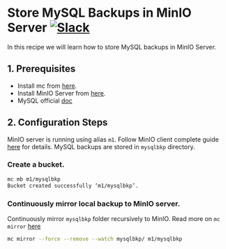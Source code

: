 # Store MySQL Backups in MinIO Server [![Slack](https://slack.minio.io/slack?type=svg)](https://slack.minio.io)

In this recipe we will learn how to store MySQL backups in MinIO Server.

 
## 1. Prerequisites

* Install mc from [here](https://docs.minio.io/docs/minio-client-quickstart-guide).
* Install MinIO Server from [here](https://docs.minio.io/docs/minio-quickstart-guide).
* MySQL official [doc](https://dev.mysql.com/doc/)

## 2. Configuration Steps

MinIO server is running using alias ``m1``. Follow MinIO client complete guide [here](https://docs.minio.io/docs/minio-client-complete-guide) for details. MySQL  backups are stored in ``mysqlbkp`` directory.


### Create a bucket.

```sh
mc mb m1/mysqlbkp
Bucket created successfully ‘m1/mysqlbkp’.
```

### Continuously mirror local backup to MinIO server.

Continuously mirror ``mysqlbkp`` folder recursively to MinIO. Read more on ``mc mirror`` [here](https://docs.minio.io/docs/minio-client-complete-guide#mirror) 

```sh
mc mirror --force --remove --watch mysqlbkp/ m1/mysqlbkp
```

